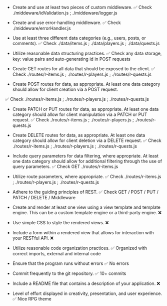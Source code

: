 - Create and use at least two pieces of custom middleware.
✅ Check ./middeware/idValidation.js ; ./middeware/logger.js

- Create and use error-handling middleware.
✅ Check ./middeware/errorHandler.js

- Use at least three different data categories (e.g., users, posts, or comments).
✅ Check ./data/items.js ; ./data/players.js ; ./data/quests.js

- Utilize reasonable data structuring practices.
✅ Check any data storage, key: value pairs and auto-generating id in POST requests

- Create GET routes for all data that should be exposed to the client.
✅ Check ./routes/r-items.js ; ./routes/r-players.js ; ./routes/r-quests.js
- Create POST routes for data, as appropriate. At least one data category should allow for client creation via a POST request.

✅ Check ./routes/r-items.js ; ./routes/r-players.js ; ./routes/r-quests.js

- Create PATCH or PUT routes for data, as appropriate. At least one data category should allow for client manipulation via a PATCH or PUT request.
✅ Check ./routes/r-items.js ; ./routes/r-players.js ; ./routes/r-quests.js

- Create DELETE routes for data, as appropriate. At least one data category should allow for client deletion via a DELETE request.
✅ Check ./routes/r-items.js ; ./routes/r-players.js ; ./routes/r-quests.js

- Include query parameters for data filtering, where appropriate. At least one data category should allow for additional filtering through the use of query parameters.
✅ Check GET ./routes/r-items.js

- Utilize route parameters, where appropriate.
✅ Check ./routes/r-items.js ; ./routes/r-players.js ; ./routes/r-quests.js

- Adhere to the guiding principles of REST.
✅ Check GET / POST / PUT / PATCH / DELETE / Middleware

- Create and render at least one view using a view template and template engine. This can be a custom template engine or a third-party engine.
❌

- Use simple CSS to style the rendered views.
❌

- Include a form within a rendered view that allows for interaction with your RESTful API.
❌

- Utilize reasonable code organization practices.
✅ Organized with correct imports, external and internal code

- Ensure that the program runs without errors
✅ No errors

- Commit frequently to the git repository.
✅ 10+ commits

- Include a README file that contains a description of your application.
❌

- Level of effort displayed in creativity, presentation, and user experience.
✅ Nice RPG theme